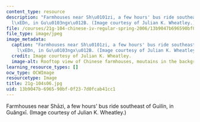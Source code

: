 ```yaml
---
content_type: resource
description: "Farmhouses near Sh\u0101zi, a few hours' bus ride southeast of Gu\xEC\
  l\xEDn, in Gu\u0103ngx\u012B. (Image courtesy of Julian K. Wheatley.)"
file: /courses/21g-104-chinese-iv-regular-spring-2006/13b9047b696590bf0f237d0fcab41cc1_21g-104s06.jpg
file_type: image/jpeg
image_metadata:
  caption: "Farmhouses near Sh\u0101zi, a few hours' bus ride southeast of Gu\xEC\
    l\xEDn, in Gu\u0103ngx\u012B. (Image courtesy of Julian K. Wheatley.)"
  credit: Image courtesy of Julian K. Wheatley.
  image-alt: Rooftop view of Chinese farmhouses, moutains in the background.
learning_resource_types: []
ocw_type: OCWImage
resourcetype: Image
title: 21g-104s06.jpg
uid: 13b9047b-6965-90bf-0f23-7d0fcab41cc1
---
```

Farmhouses near Shāzi, a few hours' bus ride southeast of Guìlín, in Guăngxī. (Image courtesy of Julian K. Wheatley.)

